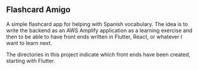 ## Flashcard Amigo

A simple flashcard app for helping with Spanish vocabulary.  The idea is to 
write the backend as an AWS Amplify application as a learning exercise and
then to be able to have front ends written in Flutter, React, or whatever
I want to learn next.

The directories in this project indicate which front ends have been created,
starting with Flutter.
